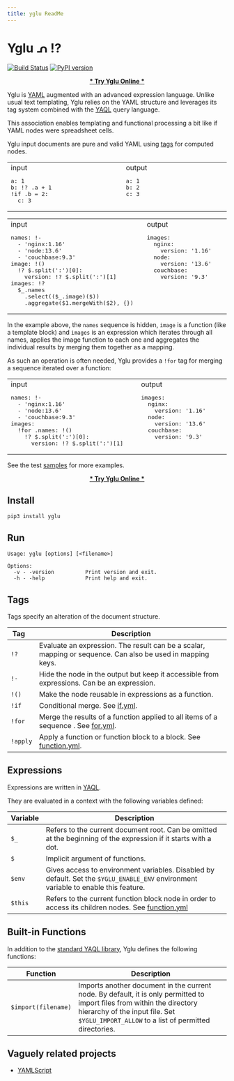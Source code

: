 ```yaml
---
title: yglu ReadMe
---
```


# Yglu ᕄ !?

[![Build Status](https://travis-ci.org/lbovet/yglu.svg?branch=master)](https://travis-ci.org/lbovet/yglu)
[![PyPI version](https://badge.fury.io/py/yglu.svg)](https://badge.fury.io/py/yglu)

<p align="center"><b><a href="https://yglu.io/">* Try Yglu Online *</a></b></p>


Yglu is [YAML](https://yaml.org/) augmented with an advanced expression language. Unlike usual text templating, Yglu relies on the YAML structure and leverages its tag system combined with the [YAQL](https://yaql.readthedocs.io/en/latest/) query language.

This association enables templating and functional processing a bit like if YAML nodes were spreadsheet cells.

Yglu input documents are pure and valid YAML using [tags](https://yaml.org/spec/1.2/spec.html#id2784064) for computed nodes.

<table><tr>
<td width="440">
input
<pre lang="yaml">
a: 1
b: !? .a + 1
!if .b = 2:
  c: 3  </pre>
</td>
<td width="440">
output
<pre lang="yaml">
a: 1
b: 2
c: 3
 </pre>
</td>
</tr></table>

<table><tr>
<td width="440">
input
<pre lang="yaml">
names: !-
  - 'nginx:1.16'
  - 'node:13.6'
  - 'couchbase:9.3'
image: !()
  !? $.split(':')[0]:
    version: !? $.split(':')[1]
images: !?
  $_.names
    .select(($_.image)($))
    .aggregate($1.mergeWith($2), {})</pre>
</td>
<td width="440">
output
<pre lang="yaml">
images:
  nginx:
    version: '1.16'
  node:
    version: '13.6'
  couchbase:
    version: '9.3'
    &nbsp;
    &nbsp;
    &nbsp;
    &nbsp;  </pre>
</td>
</tr></table>

In the example above, the `names` sequence is hidden, `image` is a function (like a template block) and `images` is an expression which iterates through all names, applies the image function to each one and aggregates the individual results by merging them together as a mapping.

As such an operation is often needed, Yglu provides a `!for` tag for merging a sequence iterated over a function:

<table><tr>
<td width="440">
input
<pre lang="yaml">
names: !-
  - 'nginx:1.16'
  - 'node:13.6'
  - 'couchbase:9.3'
images:
  !for .names: !()
    !? $.split(':')[0]:
      version: !? $.split(':')[1]</pre>
</td>
<td width="440">
output
<pre lang="yaml">
images:
  nginx:
    version: '1.16'
  node:
    version: '13.6'
  couchbase:
    version: '9.3'
    &nbsp;</pre>
</td>
</tr></table>

See the test [samples](https://github.com/lbovet/yglu/tree/master/tests/samples) for more examples.

<p align="center"><b><a href="https://yglu.io/">* Try Yglu Online *</a></b></p>

## Install

```
pip3 install yglu
```

## Run

```
Usage: yglu [options] [<filename>]

Options:
  -v - -version          Print version and exit.
  -h - -help             Print help and exit.
```

## Tags

Tags specify an alteration of the document structure.

| **Tag**&nbsp;&nbsp;&nbsp;| **Description** |
|-----------|-----------------|
| `!?`      | Evaluate an expression. The result can be a scalar, mapping or sequence. Can also be used in mapping keys. |
| `!-`      | Hide the node in the output but keep it accessible from expressions. Can be an expression. |
| `!()`     | Make the node reusable in expressions as a function. |
| `!if`     | Conditional merge. See [if.yml](https://github.com/lbovet/yglu/tree/master/tests/samples/if.yml). |
| `!for`    | Merge the results of a function applied to all items of a sequence . See [for.yml](https://github.com/lbovet/yglu/tree/master/tests/samples/for.yml). |
| `!apply`  | Apply a function or function block to a block. See [function.yml](https://github.com/lbovet/yglu/tree/master/tests/samples/function.yml). |


## Expressions

Expressions are written in [YAQL](https://yaql.readthedocs.io/en/latest/).

They are evaluated in a context with the following variables defined:

| **Variable**| **Description** |
|-------------|-----------------|
| `$_`        | Refers to the current document root. Can be omitted at the beginning of the expression if it starts with a dot. |
| `$`         | Implicit argument of functions. |
| `$env`      | Gives access to environment variables. Disabled by default. Set the `$YGLU_ENABLE_ENV` environment variable to enable this feature. |
| `$this`     | Refers to the current function block node in order to access its children nodes. See [function.yml](https://github.com/lbovet/yglu/tree/master/tests/samples/function.yml) |

## Built-in Functions

In addition to the [standard YAQL library](https://yaql.readthedocs.io/en/latest/standard_library.html#), Yglu defines the following functions:

| **Function**         | **Description** |
|----------------------|-----------------|
| `$import(filename)`  | Imports another document in the current node. By default, it is only permitted to import files from within the directory hierarchy of the input file. Set `$YGLU_IMPORT_ALLOW` to a list of permitted directories. |

## Vaguely related projects

* [YAMLScript](https://yamlscript.org)
